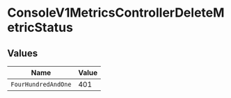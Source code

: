 # ConsoleV1MetricsControllerDeleteMetricStatus


## Values

| Name                | Value               |
| ------------------- | ------------------- |
| `FourHundredAndOne` | 401                 |
